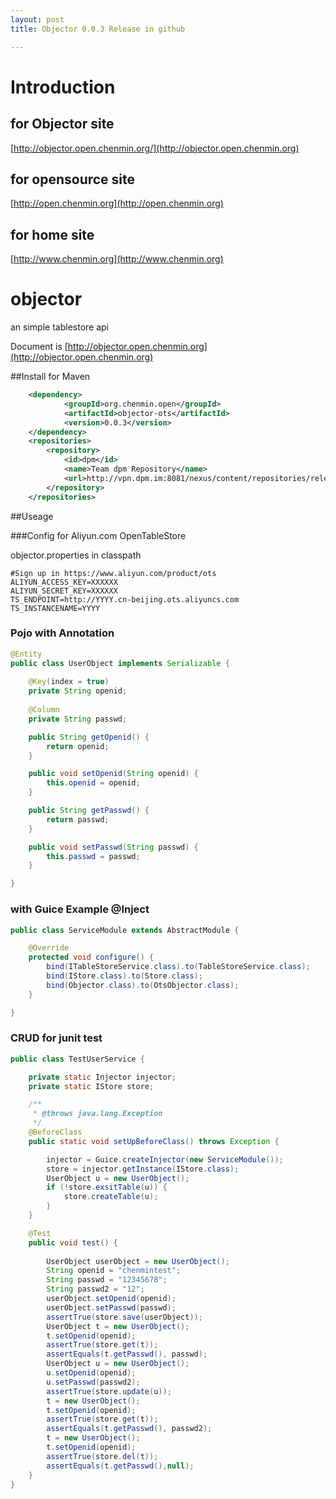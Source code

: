 ```yaml
---
layout: post
title: Objector 0.0.3 Release in github

---
```



# Introduction

## for Objector site

[http://objector.open.chenmin.org/](http://objector.open.chenmin.org)

## for opensource site

[http://open.chenmin.org](http://open.chenmin.org)

## for home site

[http://www.chenmin.org](http://www.chenmin.org)

# objector
an simple tablestore api

Document is 
[http://objector.open.chenmin.org](http://objector.open.chenmin.org)

##Install for Maven

```xml
	<dependency>
			<groupId>org.chenmin.open</groupId>
			<artifactId>objector-ots</artifactId>
			<version>0.0.3</version>
	</dependency>
	<repositories>
		<repository>
			<id>dpm</id>
			<name>Team dpm Repository</name>
			<url>http://vpn.dpm.im:8081/nexus/content/repositories/releases/</url>
		</repository>
	</repositories>
```

##Useage 

###Config for Aliyun.com OpenTableStore

objector.properties in classpath
```
#Sign up in https://www.aliyun.com/product/ots
ALIYUN_ACCESS_KEY=XXXXXX
ALIYUN_SECRET_KEY=XXXXXX
TS_ENDPOINT=http://YYYY.cn-beijing.ots.aliyuncs.com
TS_INSTANCENAME=YYYY
```

### Pojo with Annotation

```java
@Entity
public class UserObject implements Serializable {
	
	@Key(index = true)
	private String openid;
	
	@Column
	private String passwd;

	public String getOpenid() {
		return openid;
	}

	public void setOpenid(String openid) {
		this.openid = openid;
	}

	public String getPasswd() {
		return passwd;
	}

	public void setPasswd(String passwd) {
		this.passwd = passwd;
	}

}
```

### with Guice Example @Inject

```java
public class ServiceModule extends AbstractModule {

	@Override
	protected void configure() {
		bind(ITableStoreService.class).to(TableStoreService.class);
		bind(IStore.class).to(Store.class);
		bind(Objector.class).to(OtsObjector.class);
	}

}
```

### CRUD for junit test 

```java
public class TestUserService {

	private static Injector injector;
	private static IStore store;

	/**
	 * @throws java.lang.Exception
	 */
	@BeforeClass
	public static void setUpBeforeClass() throws Exception {

		injector = Guice.createInjector(new ServiceModule());
		store = injector.getInstance(IStore.class);
		UserObject u = new UserObject();
		if (!store.exsitTable(u)) {
			store.createTable(u);
		}
	}

	@Test
	public void test() {
		
		UserObject userObject = new UserObject();
		String openid = "chenmintest";
		String passwd = "12345678";
		String passwd2 = "12";
		userObject.setOpenid(openid);
		userObject.setPasswd(passwd);
		assertTrue(store.save(userObject));
		UserObject t = new UserObject();
		t.setOpenid(openid);
		assertTrue(store.get(t));
		assertEquals(t.getPasswd(), passwd);
		UserObject u = new UserObject();
		u.setOpenid(openid);
		u.setPasswd(passwd2);
		assertTrue(store.update(u));
		t = new UserObject();
		t.setOpenid(openid);
		assertTrue(store.get(t));
		assertEquals(t.getPasswd(), passwd2);
		t = new UserObject();
		t.setOpenid(openid);
		assertTrue(store.del(t));
		assertEquals(t.getPasswd(),null);
	}
}

```



